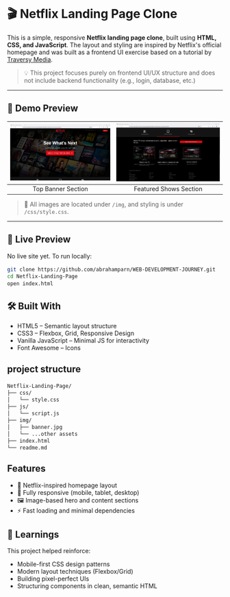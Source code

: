 # 🎬 Netflix Landing Page Clone

This is a simple, responsive **Netflix landing page clone**, built using **HTML, CSS, and JavaScript**. The layout and styling are inspired by Netflix's official homepage and was built as a frontend UI exercise based on a tutorial by [Traversy Media](https://www.youtube.com/watch?v=27JtRAI3QO8).

> 💡 This project focuses purely on frontend UI/UX structure and does not include backend functionality (e.g., login, database, etc.)

---

## 📸 Demo Preview

| ![Banner](./demo_image/banner.png) | ![Section](./demo_image/body.png) |
| :--------------------------------: | :-------------------------------: |
|         Top Banner Section         |      Featured Shows Section       |

> 📂 All images are located under `/img`, and styling is under `/css/style.css`.

---

## 🚀 Live Preview

No live site yet. To run locally:

```bash
git clone https://github.com/abrahamparn/WEB-DEVELOPMENT-JOURNEY.git
cd Netflix-Landing-Page
open index.html
```

## 🛠️ Built With

- HTML5 – Semantic layout structure
- CSS3 – Flexbox, Grid, Responsive Design
- Vanilla JavaScript – Minimal JS for interactivity
- Font Awesome – Icons

## project structure

```
Netflix-Landing-Page/
├── css/
│   └── style.css
├── js/
│   └── script.js
├── img/
│   ├── banner.jpg
│   └── ...other assets
├── index.html
└── readme.md

```

## Features

- 🎥 Netflix-inspired homepage layout
- 📱 Fully responsive (mobile, tablet, desktop)
- 🖼️ Image-based hero and content sections
- ⚡ Fast loading and minimal dependencies

## 🧠 Learnings

This project helped reinforce:

- Mobile-first CSS design patterns
- Modern layout techniques (Flexbox/Grid)
- Building pixel-perfect UIs
- Structuring components in clean, semantic HTML
